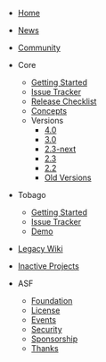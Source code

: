 - [Home](/)
- [News](/news.md)
- [Community](/community.md)

- Core
  - [Getting Started](/coregettingstarted.md)
  - [Issue Tracker](https://issues.apache.org/jira/projects/MYFACES/issues/)
  - [Release Checklist](/coreReleaseChecklist.md)
  - [Concepts](/coreConcepts.md)
  - Versions
    - [4.0](/core40.md)
    - [3.0](/core30.md)    
    - [2.3-next](/core23next.md )     
    - [2.3](/core23.md)
    - [2.2](/core22.md)        
    - [Old Versions](/oldVersions.md)
    
- Tobago
  - [Getting Started](/tobago.md)
  - [Issue Tracker](https://issues.apache.org/jira/projects/TOBAGO/issues/)
  - [Demo](http://tobago-vm.apache.org/)
  
- [Legacy Wiki](https://cwiki.apache.org/confluence/display/MYFACES2/Home)
- [Inactive Projects](/inactiveProjects.md)
  
- ASF
  - [Foundation](https://www.apache.org/)
  - [License](https://www.apache.org/licenses/)
  - [Events](https://www.apache.org/events/)
  - [Security](https://www.apache.org/security/)
  - [Sponsorship](https://www.apache.org/foundation/sponsorship.html)
  - [Thanks](https://www.apache.org/foundation/thanks.html)
